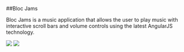 
##Bloc Jams

Bloc Jams is a music application that allows the user to play music with interactive scroll bars and volume controls using the latest AngularJS technology.

<img src="http://i.imgur.com/iCmIFGw.png">

<img src="http://i.imgur.com/5CGvckJ.png">
